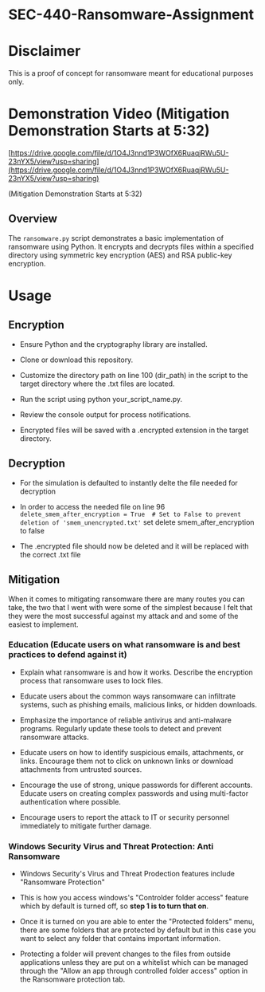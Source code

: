 # SEC-440-Ransomware-Assignment

# Disclaimer

This is a proof of concept for ransomware meant for educational purposes only.

# Demonstration Video (Mitigation Demonstration Starts at 5:32)

[https://drive.google.com/file/d/1O4J3nnd1P3WOfX6RuaqjRWu5U-23nYX5/view?usp=sharing](https://drive.google.com/file/d/1O4J3nnd1P3WOfX6RuaqjRWu5U-23nYX5/view?usp=sharing)

(Mitigation Demonstration Starts at 5:32)

## Overview

The `ransomware.py` script demonstrates a basic implementation of ransomware using Python. It encrypts and decrypts files within a specified directory using symmetric key encryption (AES) and RSA public-key encryption.

# Usage

## Encryption

- Ensure Python and the cryptography library are installed.

- Clone or download this repository.

- Customize the directory path on line 100 (dir_path) in the script to the target directory where the .txt files are located.

- Run the script using python your_script_name.py.

- Review the console output for process notifications.

- Encrypted files will be saved with a .encrypted extension in the target directory.

## Decryption

- For the simulation is defaulted to instantly delte the file needed for decryption

- In order to access the needed file on line 96 `delete_smem_after_encryption = True  # Set to False to prevent deletion of 'smem_unencrypted.txt'` set delete smem_after_encryption to false

- The .encrypted file should now be deleted and it will be replaced with the correct .txt file

## Mitigation

When it comes to mitigating ransomware there are many routes you can take, the two that I went with were some of the simplest because I felt that they were the most successful against my attack and and some of the easiest to implement.

### Education (Educate users on what ransomware is and best practices to defend against it)

- Explain what ransomware is and how it works. Describe the encryption process that ransomware uses to lock files.

- Educate users about the common ways ransomware can infiltrate systems, such as phishing emails, malicious links, or hidden downloads.

- Emphasize the importance of reliable antivirus and anti-malware programs. Regularly update these tools to detect and prevent ransomware attacks.

- Educate users on how to identify suspicious emails, attachments, or links. Encourage them not to click on unknown links or download attachments from untrusted sources.

- Encourage the use of strong, unique passwords for different accounts. Educate users on creating complex passwords and using multi-factor authentication where possible.

- Encourage users to report the attack to IT or security personnel immediately to mitigate further damage.

### Windows Security Virus and Threat Protection: Anti Ransomware

- Windows Security's Virus and Threat Prodection features include "Ransomware Protection"

- This is how you access windows's "Controlder folder access" feature which by default is turned off, so **step 1 is to turn that on**.

- Once it is turned on you are able to enter the "Protected folders" menu, there are some folders that are protected by default but in this case you want to select any folder that contains important information.

- Protecting a folder will prevent changes to the files from outside applications unless they are put on a whitelist which can be managed through the "Allow an app through controlled folder access" option in the Ransomware protection tab.
